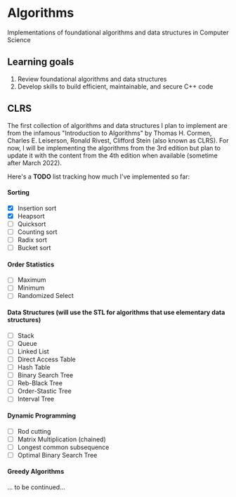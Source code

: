# Algorithms
Implementations of foundational algorithms and data structures in Computer Science

## Learning goals

1. Review foundational algorithms and data structures
2. Develop skills to build efficient, maintainable, and secure C++ code

## CLRS

The first collection of algorithms and data structures I plan to implement are from the infamous "Introduction to Algorithms" by Thomas H. Cormen, Charles E. Leiserson, Ronald Rivest, Clifford Stein (also known as CLRS). For now, I will be implementing the algorithms from the 3rd edition but plan to update it with the content from the 4th edition when available (sometime after March 2022).

Here's a **TODO** list tracking how much I've implemented so far:

#### Sorting

- [x] Insertion sort
- [x] Heapsort
- [ ] Quicksort
- [ ] Counting sort
- [ ] Radix sort
- [ ] Bucket sort

#### Order Statistics
- [ ] Maximum
- [ ] Minimum
- [ ] Randomized Select

#### Data Structures (will use the STL for algorithms that use elementary data structures)
- [ ] Stack
- [ ] Queue
- [ ] Linked List
- [ ] Direct Access Table
- [ ] Hash Table
- [ ] Binary Search Tree
- [ ] Reb-Black Tree
- [ ] Order-Stastic Tree
- [ ] Interval Tree

#### Dynamic Programming
- [ ] Rod cutting
- [ ] Matrix Multiplication (chained)
- [ ] Longest common subsequence
- [ ] Optimal Binary Search Tree

#### Greedy Algorithms
... to be continued...
